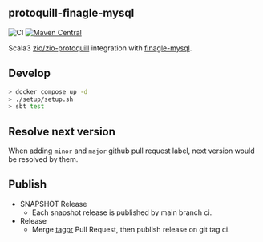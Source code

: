 ## protoquill-finagle-mysql

![CI](https://github.com/krrrr38/protoquill-finagle-mysql/workflows/CI/badge.svg)
[![Maven Central](https://img.shields.io/maven-central/v/com.krrrr38/protoquill-finagle-mysql_3.svg?label=Maven%20Central)](https://search.maven.org/search?q=g:com.krrrr38%20AND%20a:protoquill-finagle-mysql_3)

Scala3 [zio/zio-protoquill](https://github.com/zio/zio-protoquill) integration with [finagle-mysql](https://twitter.github.io/finagle/). 

## Develop

```sh
> docker compose up -d
> ./setup/setup.sh
> sbt test
```

## Resolve next version

When adding `minor` and `major` github pull request label, next version would be resolved by them.

## Publish

- SNAPSHOT Release
  - Each snapshot release is published by main branch ci.
- Release
  - Merge [tagpr](https://github.com/Songmu/tagpr) Pull Request, then publish release on git tag ci.
